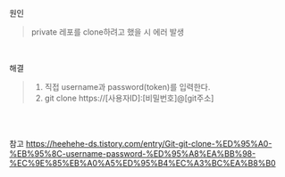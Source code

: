 원인
> private 레포를 clone하려고 했을 시 에러 발생

<br>

해결
> 1. 직접 username과 password(token)를 입력한다. <br>
> 2. git clone https://[사용자ID]:[비밀번호]@[git주소]

<br>
<br>

참고 https://heehehe-ds.tistory.com/entry/Git-git-clone-%ED%95%A0-%EB%95%8C-username-password-%ED%95%A8%EA%BB%98-%EC%9E%85%EB%A0%A5%ED%95%B4%EC%A3%BC%EA%B8%B0
